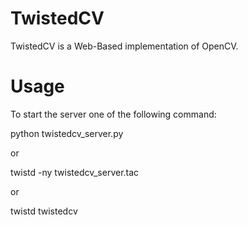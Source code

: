 TwistedCV
=====
TwistedCV is a Web-Based implementation of OpenCV. 


Usage
=====
To start the server one of the following command:

python twistedcv_server.py

or

twistd -ny twistedcv_server.tac

or

twistd twistedcv

